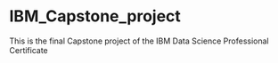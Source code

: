 # IBM_Capstone_project
This is the final Capstone project of the IBM Data Science Professional Certificate
